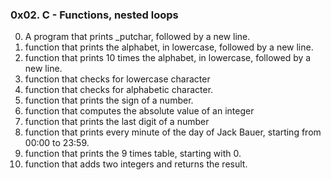 ### 0x02. C - Functions, nested loops
0. A program that prints _putchar, followed by a new line.
1. function that prints the alphabet, in lowercase, followed by a new line.
2. function that prints 10 times the alphabet, in lowercase, followed by a new line.
3. function that checks for lowercase character
4. function that checks for alphabetic character.
5. function that prints the sign of a number.
6. function that computes the absolute value of an integer
7. function that prints the last digit of a number
8. function that prints every minute of the day of Jack Bauer, starting from 00:00 to 23:59.
9. function that prints the 9 times table, starting with 0.
10. function that adds two integers and returns the result.
